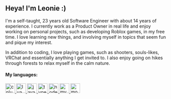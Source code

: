 <h2 align="left">Heya! I'm Leonie :)</h2>

I'm a self-taught, 23 years old Software Engineer with about 14 years of experience. I currently work as a Product Owner in real life and enjoy working on personal projects, such as developing Roblox games, in my free time. I love learning new things, and involving myself in topics that seem fun and pique my interest.

In addition to coding, I love playing games, such as shooters, souls-likes, VRChat and essentially anything I get invited to. I also enjoy going on hikes through forests to relax myself in the calm nature.

<h4 align="left">My languages:</h4>
<div align="left">
  <a href="https://cplusplus.com">
    <img src="https://cdn.jsdelivr.net/gh/devicons/devicon/icons/cplusplus/cplusplus-original.svg" height="30" alt="cplusplus logo"/>
  </a>
  
  <a href="https://luau-lang.org">
    <img src="https://cdn.jsdelivr.net/gh/devicons/devicon/icons/lua/lua-original.svg" height="30" alt="lua logo"/>
  </a>

  <a href="https://www.javascript.com">
    <img src="https://cdn.jsdelivr.net/gh/devicons/devicon/icons/javascript/javascript-original.svg" height="30" alt="javascript logo"/>
  </a>

  <a href="https://www.typescriptlang.org">
    <img src="https://cdn.jsdelivr.net/gh/devicons/devicon/icons/typescript/typescript-original.svg" height="30" alt="typescript logo"/>
  </a>

  <a href="https://nodejs.org">
    <img src="https://cdn.jsdelivr.net/gh/devicons/devicon/icons/nodejs/nodejs-original.svg" height="30" alt="nodejs logo"/>
  </a>

  <a href="https://www.mysql.com">
    <img src="https://cdn.jsdelivr.net/gh/devicons/devicon/icons/mysql/mysql-original.svg" height="30" alt="mysql logo"/>
  </a>

  <a href="https://www.mongodb.com">
    <img src="https://cdn.jsdelivr.net/gh/devicons/devicon/icons/mongodb/mongodb-original.svg" height="30" alt="mongodb logo"/>
  </a>
</div>
